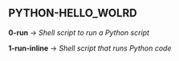 ## PYTHON-HELLO_WOLRD

**0-run** -> *Shell script to run a Python script*

**1-run-inline** -> *Shell script that runs Python code*
